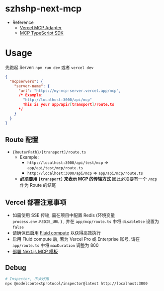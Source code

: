 # szhshp-next-mcp


- Reference
  - [Vercel MCP Adapter](https://www.npmjs.com/package/mcp-handler)
  - [MCP TypeScript SDK](https://github.com/modelcontextprotocol/typescript-sdk)


# Usage

先跑起 Server: `npm run dev` 或者 `vercel dev`



```json
{
  "mcpServers": {
    "server-name": {
      "url": "https://my-mcp-server.vercel.app/mcp", 
      /* Example:   
        "http://localhost:3000/api/mcp" 
        This is your app/api/[transport]/route.ts 
      */
    }
  }
}
```


## Route 配置

- `{RouterPath}/[transport]/route.ts`
  - Example:
    - `http://localhost:3000/api/test/mcp` => `app/api/test/mcp/route.ts`
    - `http://localhost:3000/api/mcp` => `app/api/mcp/route.ts`
  - **必须要用 `[transport]` 来表示 MCP 的传输方式** 因此必须要有一个 `/mcp` 作为 Route 的结尾


## Vercel 部署注意事项

- 如需使用 SSE 传输, 需在项目中配置 Redis (环境变量 `process.env.REDIS_URL` ) , 并在 `app/mcp/route.ts` 中将 `disableSse` 设置为 `false` 
- 请确保已启用 [Fluid compute](https://vercel.com/docs/functions/fluid-compute) 以获得高效执行
- 启用 Fluid compute 后, 若为 Vercel Pro 或 Enterprise 账号, 请在 `app/route.ts` 中将 `maxDuration` 调整为 800
- [部署 Next.js MCP 模板](https://vercel.com/templates/next.js/model-context-protocol-mcp-with-next-js)



## Debug

```bash
# Inspector, 不太好用
npx @modelcontextprotocol/inspector@latest http://localhost:3000
```